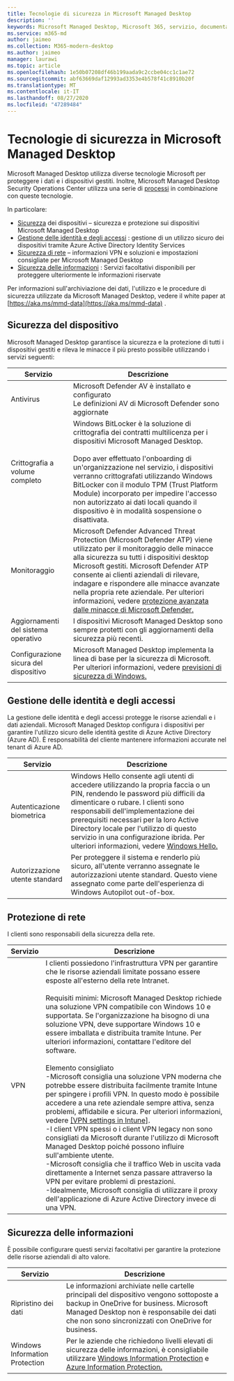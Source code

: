 ```yaml
---
title: Tecnologie di sicurezza in Microsoft Managed Desktop
description: ''
keywords: Microsoft Managed Desktop, Microsoft 365, servizio, documentazione
ms.service: m365-md
author: jaimeo
ms.collection: M365-modern-desktop
ms.author: jaimeo
manager: laurawi
ms.topic: article
ms.openlocfilehash: 1e50b07208df46b199aada9c2ccbe04cc1c1ae72
ms.sourcegitcommit: abf63669daf12993ad3353e4b578f41c8910b20f
ms.translationtype: MT
ms.contentlocale: it-IT
ms.lasthandoff: 08/27/2020
ms.locfileid: "47289484"
---
```

# <a name="security-technologies-in-microsoft-managed-desktop"></a>Tecnologie di sicurezza in Microsoft Managed Desktop

<!--Security, also Onboarding doc: data handling/store, privileged account access -->

Microsoft Managed Desktop utilizza diverse tecnologie Microsoft per proteggere i dati e i dispositivi gestiti. Inoltre, Microsoft Managed Desktop Security Operations Center utilizza una serie di [processi](security-operations.md) in combinazione con queste tecnologie.

In particolare: 

- [Sicurezza](#device-security) dei dispositivi – sicurezza e protezione sui dispositivi Microsoft Managed Desktop
- [Gestione delle identità e degli accessi](#identity-and-access-management) : gestione di un utilizzo sicuro dei dispositivi tramite Azure Active Directory Identity Services
- [Sicurezza di rete](#network-security) – informazioni VPN e soluzioni e impostazioni consigliate per Microsoft Managed Desktop
- [Sicurezza delle informazioni](#information-security) : Servizi facoltativi disponibili per proteggere ulteriormente le informazioni riservate 

Per informazioni sull'archiviazione dei dati, l'utilizzo e le procedure di sicurezza utilizzate da Microsoft Managed Desktop, vedere il white paper at [https://aka.ms/mmd-data](https://aka.ms/mmd-data) .


## <a name="device-security"></a>Sicurezza del dispositivo

Microsoft Managed Desktop garantisce la sicurezza e la protezione di tutti i dispositivi gestiti e rileva le minacce il più presto possibile utilizzando i servizi seguenti:

Servizio | Descrizione
--- | ---
Antivirus | Microsoft Defender AV è installato e configurato<br>Le definizioni AV di Microsoft Defender sono aggiornate
Crittografia a volume completo |    Windows BitLocker è la soluzione di crittografia dei contratti multilicenza per i dispositivi Microsoft Managed Desktop.<br><br>Dopo aver effettuato l'onboarding di un'organizzazione nel servizio, i dispositivi verranno crittografati utilizzando Windows BitLocker con il modulo TPM (Trust Platform Module) incorporato per impedire l'accesso non autorizzato ai dati locali quando il dispositivo è in modalità sospensione o disattivata. 
Monitoraggio |    Microsoft Defender Advanced Threat Protection (Microsoft Defender ATP) viene utilizzato per il monitoraggio delle minacce alla sicurezza su tutti i dispositivi desktop Microsoft gestiti. Microsoft Defender ATP consente ai clienti aziendali di rilevare, indagare e rispondere alle minacce avanzate nella propria rete aziendale. Per ulteriori informazioni, vedere [protezione avanzata dalle minacce di Microsoft Defender.](https://docs.microsoft.com/windows/threat-protection/windows-defender-atp/windows-defender-advanced-threat-protection) 
Aggiornamenti del sistema operativo |  I dispositivi Microsoft Managed Desktop sono sempre protetti con gli aggiornamenti della sicurezza più recenti.
Configurazione sicura del dispositivo |   Microsoft Managed Desktop implementa la linea di base per la sicurezza di Microsoft. Per ulteriori informazioni, vedere [previsioni di sicurezza di Windows.](https://docs.microsoft.com/windows/security/threat-protection/windows-security-baselines)



## <a name="identity-and-access-management"></a>Gestione delle identità e degli accessi

La gestione delle identità e degli accessi protegge le risorse aziendali e i dati aziendali. Microsoft Managed Desktop configura i dispositivi per garantire l'utilizzo sicuro delle identità gestite di Azure Active Directory (Azure AD). È responsabilità del cliente mantenere informazioni accurate nel tenant di Azure AD. 

Servizio | Descrizione
--- | ---
Autenticazione biometrica |  Windows Hello consente agli utenti di accedere utilizzando la propria faccia o un PIN, rendendo le password più difficili da dimenticare o rubare. I clienti sono responsabili dell'implementazione dei prerequisiti necessari per la loro Active Directory locale per l'utilizzo di questo servizio in una configurazione ibrida. Per ulteriori informazioni, vedere [Windows Hello.](https://docs.microsoft.com/windows-hardware/design/device-experiences/windows-hello) 
Autorizzazione utente standard |  Per proteggere il sistema e renderlo più sicuro, all'utente verranno assegnate le autorizzazioni utente standard. Questo viene assegnato come parte dell'esperienza di Windows Autopilot out-of-box.



## <a name="network-security"></a>Protezione di rete

I clienti sono responsabili della sicurezza della rete. 

Servizio | Descrizione
--- | ---
VPN | I clienti possiedono l'infrastruttura VPN per garantire che le risorse aziendali limitate possano essere esposte all'esterno della rete Intranet.<br><br>Requisiti minimi: Microsoft Managed Desktop richiede una soluzione VPN compatibile con Windows 10 e supportata. Se l'organizzazione ha bisogno di una soluzione VPN, deve supportare Windows 10 e essere imballata e distribuita tramite Intune. Per ulteriori informazioni, contattare l'editore del software.<br><br>Elemento consigliato<br>-Microsoft consiglia una soluzione VPN moderna che potrebbe essere distribuita facilmente tramite Intune per spingere i profili VPN. In questo modo è possibile accedere a una rete aziendale sempre attiva, senza problemi, affidabile e sicura. Per ulteriori informazioni, vedere [[VPN settings in Intune]](https://docs.microsoft.com/intune/vpn-settings-configure).<br>-I client VPN spessi o i client VPN legacy non sono consigliati da Microsoft durante l'utilizzo di Microsoft Managed Desktop poiché possono influire sull'ambiente utente.<br>-Microsoft consiglia che il traffico Web in uscita vada direttamente a Internet senza passare attraverso la VPN per evitare problemi di prestazioni.<br>-Idealmente, Microsoft consiglia di utilizzare il proxy dell'applicazione di Azure Active Directory invece di una VPN.


## <a name="information-security"></a>Sicurezza delle informazioni

È possibile configurare questi servizi facoltativi per garantire la protezione delle risorse aziendali di alto valore. 

Servizio | Descrizione
--- | ---
Ripristino dei dati  | Le informazioni archiviate nelle cartelle principali del dispositivo vengono sottoposte a backup in OneDrive for business. Microsoft Managed Desktop non è responsabile dei dati che non sono sincronizzati con OneDrive for business. 
Windows Information Protection |    Per le aziende che richiedono livelli elevati di sicurezza delle informazioni, è consigliabile utilizzare [Windows Information Protection](https://docs.microsoft.com/windows/threat-protection/windows-information-protection/protect-enterprise-data-using-wip) e [Azure Information Protection.](https://www.microsoft.com/cloud-platform/azure-information-protection) 

